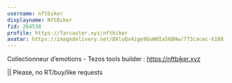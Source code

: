```yaml
---
username: nftbiker
displayname: NftBiker
fid: 264538
profile: https://farcaster.xyz/nftbiker
avatar: https://imagedelivery.net/BXluQx4ige9GuW0Ia56BHw/773cacec-6188-4598-c83d-c5ac1e47bf00/original
---
```


Collectionneur d’emotions - Tezos tools builder : https://nftbiker.xyz

|| Please, no RT/buy/like requests
